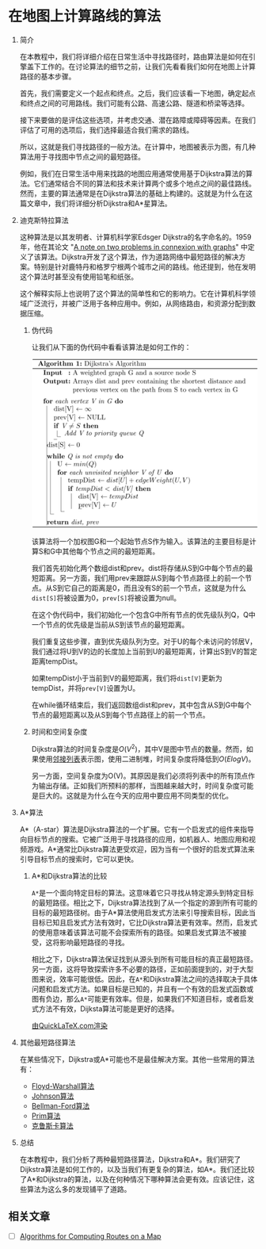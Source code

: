 # 在地图上计算路线的算法

1. 简介

    在本教程中，我们将详细介绍在日常生活中寻找路径时，路由算法是如何在引擎盖下工作的。在讨论算法的细节之前，让我们先看看我们如何在地图上计算路径的基本步骤。

    首先，我们需要定义一个起点和终点。之后，我们应该看一下地图，确定起点和终点之间的可用路线。我们可能有公路、高速公路、隧道和桥梁等选择。

    接下来要做的是评估这些选项，并考虑交通、潜在路障或障碍等因素。在我们评估了可用的选项后，我们选择最适合我们需求的路线。

    所以，这就是我们寻找路径的一般方法。在计算中，地图被表示为图，有几种算法用于寻找图中节点之间的最短路径。

    例如，我们在日常生活中用来找路的地图应用通常使用基于Dijkstra算法的算法。它们通常结合不同的算法和技术来计算两个或多个地点之间的最佳路线。然而，主要的算法通常是在Dijkstra算法的基础上构建的。这就是为什么在这篇文章中，我们将详细分析Dijkstra和A*星算法。

2. 迪克斯特拉算法

    这种算法是以其发明者、计算机科学家Edsger Dijkstra的名字命名的。1959年，他在其论文 "[A note on two problems in connexion with graphs](https://link.springer.com/article/10.1007/bf01386390)" 中定义了该算法。Dijkstra开发了这个算法，作为道路网络中最短路径的解决方案。特别是针对鹿特丹和格罗宁根两个城市之间的路线。他还提到，他在发明这个算法时甚至没有使用铅笔和纸张。

    这个解释实际上也说明了这个算法的简单性和它的影响力。它在计算机科学领域广泛流行，并被广泛用于各种应用中。例如，从网络路由，和资源分配到数据压缩。

    1. 伪代码

        让我们从下面的伪代码中看看该算法是如何工作的：

        ![由QuickLaTeX.com渲染](pic/quicklatex.com-e1f188a9277bfcecb9edbef93064a21f_l3.svg)

        该算法将一个加权图G和一个起始节点S作为输入。该算法的主要目标是计算S和G中其他每个节点之间的最短距离。

        我们首先初始化两个数组dist和prev。dist将存储从S到G中每个节点的最短距离。另一方面，我们用prev来跟踪从S到每个节点路径上的前一个节点。从S到它自己的距离是0，而且没有S的前一个节点，这就是为什么`dist[S]`将被设置为0，`prev[S]`将被设置为null。

        在这个伪代码中，我们初始化一个包含G中所有节点的优先级队列Q，Q中一个节点的优先级是当前从S到该节点的最短距离。

        我们重复这些步骤，直到优先级队列为空。对于U的每个未访问的邻居V，我们通过将U到V的边的长度加上当前到U的最短距离，计算出S到V的暂定距离tempDist。

        如果tempDist小于当前到V的最短距离，我们将`dist[V]`更新为tempDist，并将`prev[V]`设置为U。

        在while循环结束后，我们返回数组dist和prev，其中包含从S到G中每个节点的最短距离以及从S到每个节点路径上的前一个节点。

    2. 时间和空间复杂度

        Dijkstra算法的时间复杂度是$O(V^2)$，其中V是图中节点的数量。然而，如果使用[邻接列表](https://www.baeldung.com/cs/graphs#2-adjacency-list)表示图，使用二进制堆，时间复杂度将降低到$O(E log V)$。

        另一方面，空间复杂度为O(V)。其原因是我们必须将列表中的所有顶点作为输出存储。正如我们所预料的那样，当图越来越大时，时间复杂度可能是巨大的。这就是为什么在今天的应用中要应用不同类型的优化。

3. A*算法

    A*（A-star）算法是Dijkstra算法的一个扩展。它有一个启发式的组件来指导向目标节点的搜索。它被广泛用于寻找路径的应用，如机器人、地图应用和视频游戏。A*通常比Dijkstra算法更受欢迎，因为当有一个很好的启发式算法来引导目标节点的搜索时，它可以更快。

    1. A*和Dijkstra算法的比较

        `A*`是一个面向特定目标的算法。这意味着它只寻找从特定源头到特定目标的最短路径。相比之下，Dijkstra算法找到了从一个指定的源到所有可能的目标的最短路径树。由于A*算法使用启发式方法来引导搜索目标，因此当目标已知且启发式方法有效时，它比Dijkstra算法更有效率。然而，启发式的使用意味着该算法可能不会探索所有的路径。如果启发式算法不被接受，这将影响最短路径的寻找。

        相比之下，Dijkstra算法保证找到从源头到所有可能目标的真正最短路径。另一方面，这将导致探索许多不必要的路径，正如前面提到的，对于大型图来说，效率可能很低。因此，在`A*`和Dijkstra算法之间的选择取决于具体问题和启发式方法。如果目标是已知的，并且有一个有效的启发式函数或图有负边，那么`A*`可能更有效率。但是，如果我们不知道目标，或者启发式方法不有效，Dijksta算法可能是更好的选择。

        [由QuickLaTeX.com渲染](pic/quicklatex.com-d73beff99ba4d861417d51fda84fc655_l3.svg)

4. 其他最短路径算法

    在某些情况下，Dijkstra或A*可能也不是最佳解决方案。其他一些常用的算法有：

    - [Floyd-Warshall算法](https://www.baeldung.com/cs/floyd-warshall-shortest-path)
    - [Johnson算法](https://www.baeldung.com/cs/all-pairs-shortest-paths-johnsons-algorithm)
    - [Bellman-Ford算法](https://www.baeldung.com/cs/bellman-ford)
    - [Prim算法](https://www.baeldung.com/cs/prim-algorithm)
    - [克鲁斯卡算法](https://www.baeldung.com/cs/kruskals-vs-prims-algorithm)
5. 总结

    在本教程中，我们分析了两种最短路径算法，Dijkstra和A*。我们研究了Dijkstra算法是如何工作的，以及当我们有更复杂的算法，如A*。我们还比较了A*和Dijkstra的算法，以及在何种情况下哪种算法会更有效。应该记住，这些算法为这么多的发现铺平了道路。

## 相关文章

- [ ] [Algorithms for Computing Routes on a Map](https://www.baeldung.com/cs/routes-optimal-on-map)
